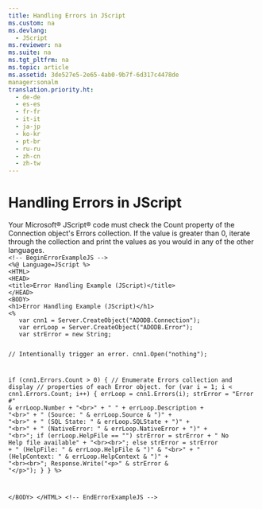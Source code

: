 ```yaml
---
title: Handling Errors in JScript
ms.custom: na
ms.devlang: 
  - JScript
ms.reviewer: na
ms.suite: na
ms.tgt_pltfrm: na
ms.topic: article
ms.assetid: 3de527e5-2e65-4ab0-9b7f-6d317c4478de
manager:sonalm
translation.priority.ht: 
  - de-de
  - es-es
  - fr-fr
  - it-it
  - ja-jp
  - ko-kr
  - pt-br
  - ru-ru
  - zh-cn
  - zh-tw
---
```

# Handling Errors in JScript
<?xml version="1.0" encoding="utf-8"?>
<developerReferenceWithoutSyntaxDocument xmlns="http://ddue.schemas.microsoft.com/authoring/2003/5" xmlns:xlink="http://www.w3.org/1999/xlink" xmlns:xsi="http://www.w3.org/2001/XMLSchema-instance" xsi:schemaLocation="http://ddue.schemas.microsoft.com/authoring/2003/5 http://dduestorage.blob.core.windows.net/ddueschema/developer.xsd">
  <introduction>
    <para>Your Microsoft® JScript® code must check the <legacyBold>Count</legacyBold> property of the <legacyBold>Connection</legacyBold> object's <legacyBold>Errors</legacyBold> collection. If the value is greater than 0, iterate through the collection and print the values as you would in any of the other languages.</para>
  </introduction>
  <section>
    <content>
      <code>&lt;!-- BeginErrorExampleJS --&gt;
&lt;%@ Language=JScript %&gt;
&lt;HTML&gt;
&lt;HEAD&gt;
&lt;title&gt;Error Handling Example (JScript)&lt;/title&gt;
&lt;/HEAD&gt;
&lt;BODY&gt;
&lt;h1&gt;Error Handling Example (JScript)&lt;/h1&gt;
&lt;%
   var cnn1 = Server.CreateObject("ADODB.Connection");
   var errLoop = Server.CreateObject("ADODB.Error");
   var strError = new String;

   // Intentionally trigger an error.
   cnn1.Open("nothing");

   if (cnn1.Errors.Count &gt; 0) {
      // Enumerate Errors collection and display
      // properties of each Error object.
      for (var i = 1; i &lt; cnn1.Errors.Count; i++) {
         errLoop = cnn1.Errors(i);
         strError = "Error #" &amp; errLoop.Number + "&lt;br&gt;" +
            "   " + errLoop.Description + "&lt;br&gt;" +
            "   (Source: " &amp; errLoop.Source &amp; ")" + "&lt;br&gt;" +
            "   (SQL State: " &amp; errLoop.SQLState + ")" + "&lt;br&gt;" +
            "   (NativeError: " &amp; errLoop.NativeError + ")" + "&lt;br&gt;";
         if (errLoop.HelpFile == "")
            strError = strError +
               "   No Help file available" +
               "&lt;br&gt;&lt;br&gt;";
         else
            strError = strError +
               "   (HelpFile: " &amp; errLoop.HelpFile &amp; ")" &amp; "&lt;br&gt;" +
               "   (HelpContext: " &amp; errLoop.HelpContext &amp; ")" +
               "&lt;br&gt;&lt;br&gt;";
         Response.Write("&lt;p&gt;" &amp; strError &amp; "&lt;/p&gt;");
      }
   }
%&gt;

&lt;/BODY&gt;
&lt;/HTML&gt;
&lt;!-- EndErrorExampleJS --&gt;</code>
    </content>
  </section>
  <relatedTopics />
</developerReferenceWithoutSyntaxDocument>